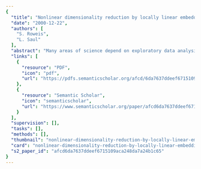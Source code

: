 ```yaml
---
{
  "title": "Nonlinear dimensionality reduction by locally linear embedding.",
  "date": "2000-12-22",
  "authors": [
    "S. Roweis",
    "L. Saul"
  ],
  "abstract": "Many areas of science depend on exploratory data analysis and visualization. The need to analyze large amounts of multivariate data raises the fundamental problem of dimensionality reduction: how to discover compact representations of high-dimensional data. Here, we introduce locally linear embedding (LLE), an unsupervised learning algorithm that computes low-dimensional, neighborhood-preserving embeddings of high-dimensional inputs. Unlike clustering methods for local dimensionality reduction, LLE maps its inputs into a single global coordinate system of lower dimensionality, and its optimizations do not involve local minima. By exploiting the local symmetries of linear reconstructions, LLE is able to learn the global structure of nonlinear manifolds, such as those generated by images of faces or documents of text.",
  "links": [
    {
      "resource": "PDF",
      "icon": "pdf",
      "url": "https://pdfs.semanticscholar.org/afcd/6da7637ddeef6715109aca248da7a24b1c65.pdf"
    },
    {
      "resource": "Semantic Scholar",
      "icon": "semanticscholar",
      "url": "https://www.semanticscholar.org/paper/afcd6da7637ddeef6715109aca248da7a24b1c65"
    }
  ],
  "supervision": [],
  "tasks": [],
  "methods": [],
  "thumbnail": "nonlinear-dimensionality-reduction-by-locally-linear-embedding-thumb.jpg",
  "card": "nonlinear-dimensionality-reduction-by-locally-linear-embedding-card.jpg",
  "s2_paper_id": "afcd6da7637ddeef6715109aca248da7a24b1c65"
}
---
```


